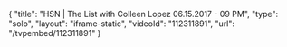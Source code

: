 {
    "title": "HSN | The List with Colleen Lopez 06.15.2017 - 09 PM",
    "type": "solo",
    "layout": "iframe-static",
    "videoId": "112311891",
    "url": "\/tvpembed\/112311891"
}